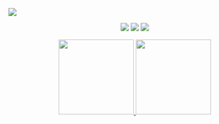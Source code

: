 ![](https://komarev.com/ghpvc/?username=benedictus)

<p align="center">
  <a href="https://discord.com/users/756591091804930148"><img src="https://img.shields.io/badge/benedictus%20-7289DA.svg?&style=for-the-badge&logo=discord&logoColor=white"></a>
  <a href="https://github.com/benedictus"><img src="https://img.shields.io/badge/benedictus%20-1d202b.svg?&style=for-the-badge&logo=github&logoColor=white"></a>
 <a href="https://instagram.com/efetashi" target"blank_"><img src="https://img.shields.io/badge/benedictus%20-DC3175.svg?&style=for-the-badge&logo=instagram&logoColor=white">
   </p>
  
  <div align = "center">
<img src = "https://github-readme-stats.vercel.app/api?username=benedictus&show_icons=true&theme=tokyonight" width = "% 100" height = "150px" />
<img src = "https://github-readme-stats.vercel.app/api/top-langs/?username=benedictus&layout=compact&theme=tokyonight" width = "% 100" height = "150px"  />
</div>
